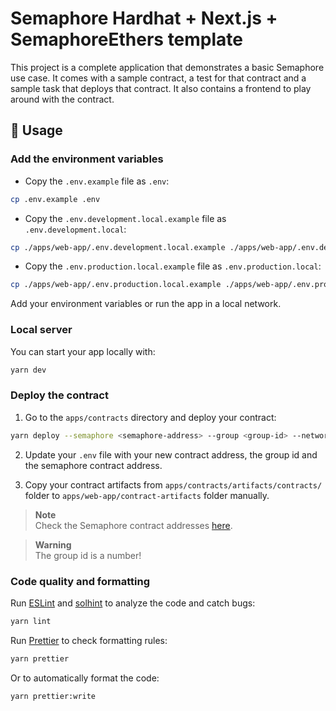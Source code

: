 # Semaphore Hardhat + Next.js + SemaphoreEthers template

This project is a complete application that demonstrates a basic Semaphore use case. It comes with a sample contract, a test for that contract and a sample task that deploys that contract. It also contains a frontend to play around with the contract.

## 📜 Usage

### Add the environment variables

-   Copy the `.env.example` file as `.env`:

```bash
cp .env.example .env
```

-   Copy the `.env.development.local.example` file as `.env.development.local`:

```bash
cp ./apps/web-app/.env.development.local.example ./apps/web-app/.env.development.local
```

-   Copy the `.env.production.local.example` file as `.env.production.local`:

```bash
cp ./apps/web-app/.env.production.local.example ./apps/web-app/.env.production.local
```

Add your environment variables or run the app in a local network.

### Local server

You can start your app locally with:

```bash
yarn dev
```

### Deploy the contract

1. Go to the `apps/contracts` directory and deploy your contract:

```bash
yarn deploy --semaphore <semaphore-address> --group <group-id> --network arbitrum-sepolia
```

2. Update your `.env` file with your new contract address, the group id and the semaphore contract address.

3. Copy your contract artifacts from `apps/contracts/artifacts/contracts/` folder to `apps/web-app/contract-artifacts` folder manually.

> **Note**  
> Check the Semaphore contract addresses [here](https://docs.semaphore.pse.dev/deployed-contracts).

> **Warning**  
> The group id is a number!

### Code quality and formatting

Run [ESLint](https://eslint.org/) and [solhint](https://github.com/protofire/solhint) to analyze the code and catch bugs:

```bash
yarn lint
```

Run [Prettier](https://prettier.io/) to check formatting rules:

```bash
yarn prettier
```

Or to automatically format the code:

```bash
yarn prettier:write
```
